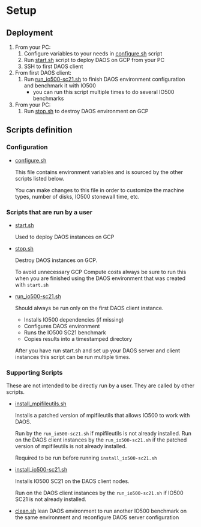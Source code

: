 # Setup

## Deployment

1. From your PC:
    1. Configure variables to your needs in [configure.sh](configure.sh) script
    2. Run [start.sh](start.sh) script to deploy DAOS on GCP from your PC
    3. SSH to first DAOS client
2. From first DAOS client:
    1. Run [run_io500-sc21.sh](run_io500-sc21.sh) to finish DAOS environment configuration and benchmark it with IO500
        - you can run this script multiple times to do several IO500 benchmarks
3. From your PC:
    1. Run [stop.sh](stop.sh) to destroy DAOS environment on GCP

## Scripts definition

### Configuration

- [configure.sh](configure.sh)

  This file contains environment variables and is sourced by the other scripts listed below.

  You can make changes to this file in order to customize the machine types,
  number of disks, IO500 stonewall time, etc.

### Scripts that are run by a user

- [start.sh](start.sh)

  Used to deploy DAOS instances on GCP

- [stop.sh](stop.sh)

  Destroy DAOS instances on GCP.

  To avoid unnecessary GCP Compute costs always be sure to run this when
  you are finished using the DAOS environment that was created with `start.sh`

- [run_io500-sc21.sh](run_io500-sc21.sh)

  Should always be run only on the first DAOS client instance.

  - Installs IO500 dependencies (if missing)
  - Configures DAOS environment
  - Runs the IO500 SC21 benchmark
  - Copies results into a timestamped directory

  After you have run start.sh and set up your DAOS server and client instances
  this script can be run multiple times.

### Supporting Scripts

These are not intended to be directly run by a user. They are called by other
scripts.

- [install_mpifileutils.sh](install_mpifileutils.sh)

  Installs a patched version of mpifileutils that allows IO500 to work with
  DAOS.

  Run by the `run_io500-sc21.sh` if mpifileutils is not already installed.
  Run on the DAOS client instances by the `run_io500-sc21.sh` if
  the patched version of mpifileutils is not already installed.

  Required to be run before running `install_io500-sc21.sh`

- [install_io500-sc21.sh](install_io500-sc21.sh)

  Installs IO500 SC21 on the DAOS client nodes.

  Run on the DAOS client instances by the `run_io500-sc21.sh` if
  IO500 SC21 is not already installed.


- [clean.sh](clean.sh)
  lean DAOS environment to run another IO500 benchmark on the same environment and reconfigure DAOS server configuration

